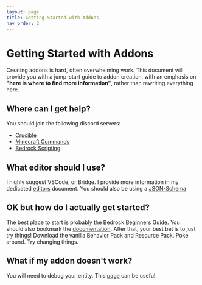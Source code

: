 ```yaml
---
layout: page
title: Getting Started with Addons
nav_order: 2
---
```


# Getting Started with Addons

Creating addons is hard, often overwhelming work. This document will provide you with a jump-start guide to addon creation, with an emphasis on **"here is where to find more information"**, rather than rewriting everything here.

## Where can I get help?

You should join the following discord servers:

 - [Crucible](https://discord.gg/XjV87YN)
 - [Minecraft Commands](https://discord.gg/QAFXFtZ)
 - [Bedrock Scripting](https://discord.gg/46JUdQb)

## What editor should I use?

I highly suggest VSCode, or Bridge. I provide more information in my dedicated [editors](https://wiki.bedrock.dev/docs/knowledge/the_editor.html) document. You should also be using a [JSON-Schema](https://wiki.bedrock.dev/docs/knowledge/using_schema.html)

## OK but how do I actually get started?

The best place to start is probably the Bedrock [Beginners Guide](https://guide.bedrock.dev/). You should also bookmark the [documentation](https://bedrock.dev/). After that, your best bet is to just try things! Download the vanilla Behavior Pack and Resource Pack. Poke around. Try changing things. 

## What if my addon doesn't work?

You will need to debug your entity. This [page](https://wiki.bedrock.dev/docs/knowledge/entity_troubleshooting.html) can be useful.
